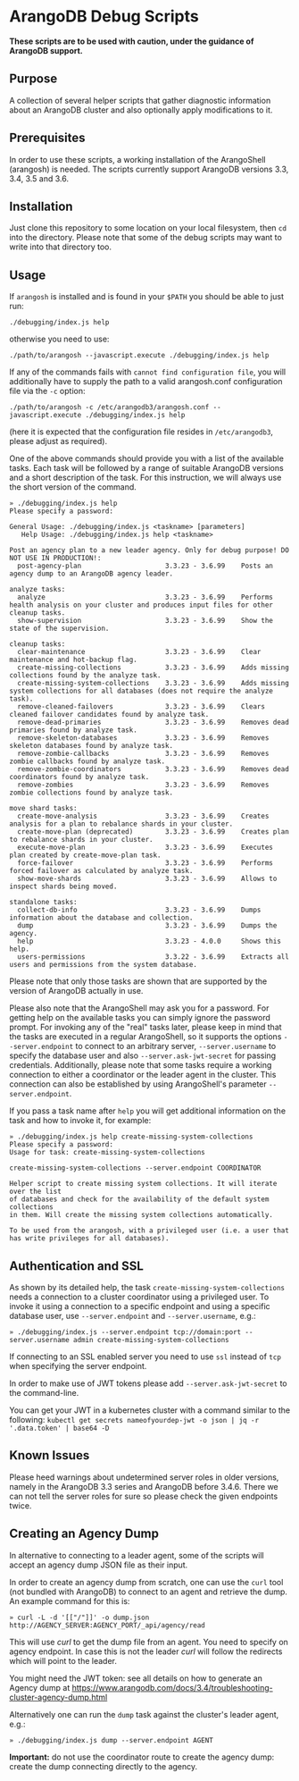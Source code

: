 # ArangoDB Debug Scripts

**These scripts are to be used with caution, under the guidance of ArangoDB support.**

## Purpose

A collection of several helper scripts that gather diagnostic information about an
ArangoDB cluster and also optionally apply modifications to it.

## Prerequisites

In order to use these scripts, a working installation of the ArangoShell (arangosh)
is needed. The scripts currently support ArangoDB versions 3.3, 3.4, 3.5 and 3.6.

## Installation

Just clone this repository to some location on your local filesystem, then `cd`
into the directory. Please note that some of the debug scripts may want to write into
that directory too.

## Usage

If `arangosh` is installed and is found in your `$PATH` you should be able to just run:
```
./debugging/index.js help
```
otherwise you need to use:
```
./path/to/arangosh --javascript.execute ./debugging/index.js help
```

If any of the commands fails with `cannot find configuration file`, you will additionally
have to supply the path to a valid arangosh.conf configuration file via the `-c` option:

```
./path/to/arangosh -c /etc/arangodb3/arangosh.conf --javascript.execute ./debugging/index.js help
```
(here it is expected that the configuration file resides in `/etc/arangodb3`, please adjust
as required).

One of the above commands should provide you with a list of the available tasks. Each task
will be followed by a range of suitable ArangoDB versions and a short description of the
task. For this instruction, we will always use the short version of the command.

```
» ./debugging/index.js help
Please specify a password:

General Usage: ./debugging/index.js <taskname> [parameters]
   Help Usage: ./debugging/index.js help <taskname>

Post an agency plan to a new leader agency. Only for debug purpose! DO NOT USE IN PRODUCTION!:
  post-agency-plan                     3.3.23 - 3.6.99    Posts an agency dump to an ArangoDB agency leader.

analyze tasks:
  analyze                              3.3.23 - 3.6.99    Performs health analysis on your cluster and produces input files for other cleanup tasks.
  show-supervision                     3.3.23 - 3.6.99    Show the state of the supervision.

cleanup tasks:
  clear-maintenance                    3.3.23 - 3.6.99    Clear maintenance and hot-backup flag.
  create-missing-collections           3.3.23 - 3.6.99    Adds missing collections found by the analyze task.
  create-missing-system-collections    3.3.23 - 3.6.99    Adds missing system collections for all databases (does not require the analyze task).
  remove-cleaned-failovers             3.3.23 - 3.6.99    Clears cleaned failover candidates found by analyze task.
  remove-dead-primaries                3.3.23 - 3.6.99    Removes dead primaries found by analyze task.
  remove-skeleton-databases            3.3.23 - 3.6.99    Removes skeleton databases found by analyze task.
  remove-zombie-callbacks              3.3.23 - 3.6.99    Removes zombie callbacks found by analyze task.
  remove-zombie-coordinators           3.3.23 - 3.6.99    Removes dead coordinators found by analyze task.
  remove-zombies                       3.3.23 - 3.6.99    Removes zombie collections found by analyze task.

move shard tasks:
  create-move-analysis                 3.3.23 - 3.6.99    Creates analysis for a plan to rebalance shards in your cluster.
  create-move-plan (deprecated)        3.3.23 - 3.6.99    Creates plan to rebalance shards in your cluster.
  execute-move-plan                    3.3.23 - 3.6.99    Executes plan created by create-move-plan task.
  force-failover                       3.3.23 - 3.6.99    Performs forced failover as calculated by analyze task.
  show-move-shards                     3.3.23 - 3.6.99    Allows to inspect shards being moved.

standalone tasks:
  collect-db-info                      3.3.23 - 3.6.99    Dumps information about the database and collection.
  dump                                 3.3.23 - 3.6.99    Dumps the agency.
  help                                 3.3.23 - 4.0.0     Shows this help.
  users-permissions                    3.3.22 - 3.6.99    Extracts all users and permissions from the system database.
```

Please note that only those tasks are shown that are supported by the version of
ArangoDB actually in use.

Please also note that the ArangoShell may ask you for a password. For getting help
on the available tasks you can simply ignore the password prompt. For invoking any of
the "real" tasks later, please keep in mind that the tasks are executed in a regular
ArangoShell, so it supports the options `--server.endpoint` to connect to an
arbitrary server, `--server.username` to specify the database user and also
`--server.ask-jwt-secret` for passing credentials.
Additionally, please note that some tasks require a working connection to either
a coordinator or the leader agent in the cluster. This connection can also be
established by using ArangoShell's parameter `--server.endpoint`.

If you pass a task name after `help` you will get additional information on the
task and how to invoke it, for example:

```
» ./debugging/index.js help create-missing-system-collections
Please specify a password:
Usage for task: create-missing-system-collections

create-missing-system-collections --server.endpoint COORDINATOR

Helper script to create missing system collections. It will iterate over the list
of databases and check for the availability of the default system collections
in them. Will create the missing system collections automatically.

To be used from the arangosh, with a privileged user (i.e. a user that
has write privileges for all databases).
```

## Authentication and SSL

As shown by its detailed help, the task `create-missing-system-collections` needs a
connection to a cluster coordinator using a privileged user. To invoke it using a
connection to a specific endpoint and using a specific database user, use `--server.endpoint`
and `--server.username`, e.g.:
```
» ./debugging/index.js --server.endpoint tcp://domain:port --server.username admin create-missing-system-collections
```

If connecting to an SSL enabled server you need to use `ssl` instead of `tcp` when
specifying the server endpoint.

In order to make use of JWT tokens please add `--server.ask-jwt-secret` to the command-line.

You can get your JWT in a kubernetes cluster with a command similar to the following:
`kubectl get secrets nameofyourdep-jwt -o json | jq -r '.data.token' | base64 -D`

## Known Issues

Please heed warnings about undetermined server roles in older versions, namely in the
ArangoDB 3.3 series and ArangoDB before 3.4.6.
There we can not tell the server roles for sure so please check the
given endpoints twice.

## Creating an Agency Dump

In alternative to connecting to a leader agent, some of the scripts will accept an agency dump JSON
file as their input.

In order to create an agency dump from scratch, one can use the `curl` tool (not bundled
with ArangoDB) to connect to an agent and retrieve the dump.
An example command for this is:

```
» curl -L -d '[["/"]]' -o dump.json http://AGENCY_SERVER:AGENCY_PORT/_api/agency/read
```

This will use *curl* to get the dump file from an agent. You need to specify on
agency endpoint. In case this is not the leader *curl* will follow the redirects
which will point to the leader.

You might need the JWT token: see all details on how to generate an Agency dump at
https://www.arangodb.com/docs/3.4/troubleshooting-cluster-agency-dump.html

Alternatively one can run the `dump` task against the cluster's leader agent, e.g.:
```
» ./debugging/index.js dump --server.endpoint AGENT
```

**Important:** do not use the coordinator route to create the agency dump: create the dump
connecting directly to the agency.
